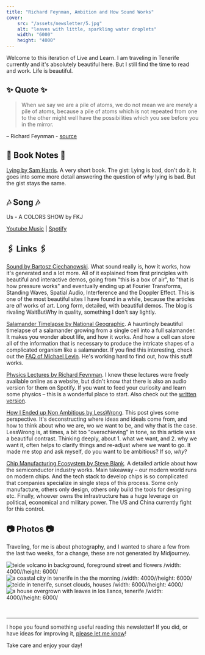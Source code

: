 ```yaml
---
title: "Richard Feynman, Ambition and How Sound Works"
cover:
    src: "/assets/newsletter/5.jpg"
    alt: "leaves with little, sparkling water droplets"
    width: "6000"
    height: "4000"
---
```


Welcome to this iteration of Live and Learn. I am traveling in Tenerife currently and it's absolutely beautiful here. But I still find the time to read and work. Life is beautiful. 

## ✨ Quote ✨

> When we say we are a pile of atoms, we do not mean we are *merely* a pile of atoms, because a pile of atoms which is not repeated from one to the other might well have the possibilities which you see before you in the mirror.

– Richard Feynman - [source](https://www.feynmanlectures.caltech.edu/I_01.html#:~:text=When%20we%20say%20we%20are%20a%20pile%20of%20atoms%2C%20we%20do%20not%20mean%20we%20are%20merely%20a%20pile%20of%20atoms%2C%20because%20a%20pile%20of%20atoms%20which%20is%20not%20repeated%20from%20one%20to%20the%20other%20might%20well%20have%20the%20possibilities%20which%20you%20see%20before%20you%20in%20the%20mirror.)

## 📖 Book Notes 📖

[Lying by Sam Harris](/booknotes/lying). A very short book. The gist: Lying is bad, don't do it. It goes into some more detail answering the question of *why* lying is bad. But the gist stays the same. 
## 🎶 Song 🎶

Us - A COLORS SHOW by FKJ

[Youtube Music](https://music.youtube.com/watch?v=htLCJ3vJ-fs) | [Spotify](https://open.spotify.com/album/6c1sdchTFvL0jwHeKx725a)

## 🖇️ Links 🖇️

[Sound by Bartosz Ciechanowski](https://ciechanow.ski/sound/). What sound really is, how it works, how it's generated and a lot more. All of it explained from first principles with beautiful and interactive demos, going from "this is a box of air", to "that is how pressure works" and eventually ending up at Fourier Transforms, Standing Waves, Spatial Audio, Interference and the Doppler Effect. This is one of the most beautiful sites I have found in a while, because the articles are *all* works of art. Long form, detailed, with beautiful demos. The blog is rivaling WaitButWhy in quality, something I don't say lightly.

[Salamander Timelapse by National Geographic](https://youtu.be/SEejivHRIbE). A hauntingly beautiful timelapse of a salamander growing from a single cell into a full salamander. It makes you wonder about life, and how it works. And how a cell can store all of the information that is necessary to produce the intricate shapes of a complicated organism like a salamander. If you find this interesting, check out the [FAQ of Michael Levin](https://drmichaellevin.org/resources/). He's working hard to find out, how this stuff works.

[Physics Lectures by Richard Feynman](https://open.spotify.com/show/7sMDQbAOJLTby25DfOsu6O?si=h21mXwS8TZO6XiD1rTkmAQ). I knew these lectures were freely available online as a website, but didn't know that there is also an audio version for them on Spotify. If you want to feed your curiosity and learn some physics – this is a wonderful place to start. Also check out the [written version](https://www.feynmanlectures.caltech.edu/).

[How I Ended up Non Ambitious by LessWrong](https://www.lesswrong.com/posts/BFamedwSgRdGGKXQQ/how-i-ended-up-non-ambitious). This post gives some perspective. It's deconstructing where ideas and ideals come from, and how to think about who we are, wo we want to be, and why that is the case. LessWrong is, at times, a bit too "overachieving" in tone, so this article was a beautiful contrast. Thinking deeply, about 1. what we want, and 2. why we want it, often helps to clarify things and re-adjust where we want to go. It made me stop and ask myself, do you want to be ambitious? If so, *why*?

[Chip Manufacturing Ecosystem by Steve Blank](https://steveblank.com/2022/01/25/the-semiconductor-ecosystem/?utm_source=substack&utm_medium=email). A detailed article about how the semiconductor industry works. Main takeaway – our modern world runs on modern chips. And the tech stack to develop chips is so complicated that companies specialize in single steps of this process. Some only manufacture, others only design, others only build the tools for designing etc. Finally, whoever owns the infrastructure has a huge leverage on political, economical and military power. The US and China currently fight for this control.


## 📷 Photos 📷 

Traveling, for me is about photography, and I wanted to share a few from the last two weeks, for a change, these are not generated by Midjourney. 

![teide volcano in background, foreground street and flowers /width: 4000//height: 6000/](/assets/newsletter/teide.jpg)
![a coastal city in tenerife in the the morning /width: 4000//height: 6000/](/assets/newsletter/tenerife-morning-city.jpg)
![teide in tenerife, sunset clouds, houses /width: 6000//height: 4000/](/assets/newsletter/teide-sunset.jpg)
![a house overgrown with leaves in los llanos, tenerife /width: 4000//height: 6000/](/assets/newsletter/overgrown-house.jpg)

<br/>


---

I hope you found something useful reading this newsletter! If you did, or have ideas for improving it, [please let me know](https://airtable.com/shro1VeyG4lkNXkx2)!

Take care and enjoy your day!
